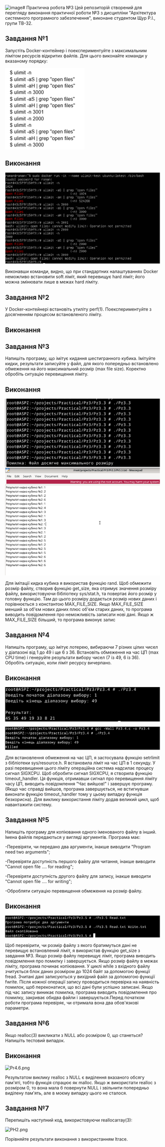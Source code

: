 ![image](https://github.com/user-attachments/assets/7538f7bf-b78a-47e1-bae6-7e9e7c94f25d)# Практична робота №3
Цей репозиторій cтворений для перегляду виконання практичної роботи №3 з дисципліни "Архітектура системного програмного забезпечення", виконане студентом Щур Р.І., групи ТВ-32.

## Завдання №1
Запустіть Docker-контейнер і поекспериментуйте з максимальним лімітом ресурсів відкритих файлів. Для цього виконайте команди у вказаному порядку:

![PrH3.1.png](PrH3.1.png)
## Виконання
![Pr3.1.png](Pr3.1.png)

Виконавши команди, видно, що при стандартних налаштуваннях Docker неможливо встановити soft ліміт, який перевищує hard ліміт; його можна змінювати лише в межах hard ліміту.

## Завдання №2
У Docker-контейнері встановіть утиліту perf(1). Поекспериментуйте з досягненням процесом встановленого ліміту.

## Виконання

## Завдання №3
Напишіть програму, що імітує кидання шестигранного кубика. Імітуйте кидки, результати записуйте у файл, для якого попередньо встановлено обмеження на його максимальний розмір (max file size). Коректно обробіть ситуацію перевищення ліміту.

## Виконання
![Pr3.3.png](Pr3.3.png)
![Pr3.3Res.png](Pr3.3Res.png)

Для імітації кидка кубика я використав функцію rand. Щоб обмежити розмір файлу, створив функцію get_size, яка отримує значення розміру файлу, використовуючи бібліотеку sys/stat.h, та повертає його розмір у головну функцію. Там до цього розміру додається розмір нових даних і порівнюється з константою MAX_FILE_SIZE. Якщо MAX_FILE_SIZE менший за об'єм нових даних плюс об'єм старих даних, то програма виводить повідомлення про неможливість записати нові дані. Якщо ж MAX_FILE_SIZE  більший, то програма виконує запис
## Завдання №4
Напишіть програму, що імітує лотерею, вибираючи 7 різних цілих чисел у діапазоні від 1 до 49 і ще 6 з 36. Встановіть обмеження на час ЦП (max CPU time) і генеруйте результати вибору чисел (7 із 49, 6 із 36). Обробіть ситуацію, коли ліміт ресурсу вичерпано.

## Виконання
![Pr3.41.png](Pr3.41.png)

![Pr3.42.png](Pr3.42.png)

Для встановлення обмеження на час ЦП, я застосувала функцію setrlimit з бібліотеки sys/resource.h. Я встановила ліміт на час ЦП в 1 секунду. У разі перевищення цього ліміту операційна система надсилає процесу сигнал SIGXCPU.
Щоб обробити сигнал SIGXCPU, я створила функцію timeout_handler. Ця функція, отримавши сигнал про перевищення ліміту часу ЦП, виводить повідомлення "Час вийшов!" і завершує програму. (Якщо час справді вийшов, програма завершується, не встигнувши виконати функцію timeout_handler тому у цьому випадку функція безкорисна). Для виклику використання ліміту додав великий цикл, щоб навантажити систему.
## Завдання №5
Напишіть програму для копіювання одного іменованого файлу в інший. Імена файлів передаються у вигляді аргументів.
Програма має:

-Перевіряти, чи передано два аргументи, інакше виводити "Program need two arguments";

-Перевіряти доступність першого файлу для читання, інакше виводити "Cannot open file .... for reading";

-Перевіряти доступність другого файлу для запису, інакше виводити "Cannot open file .... for writing";

-Обробляти ситуацію перевищення обмеження на розмір файлу.


## Виконання
![Pr3.5.png](Pr3.5.png)

Щоб перевірити, чи розмір файлу з якого братимуться дані не перевищує встановлений ліміт, я використав функцію get_size з завдання №3. Якщо розмір файлу перевищує ліміт, програма виводить повідомлення про помилку і завершується.
Якщо розмір файлу в межах ліміту, програма починає копіювання. У циклі while з вхідного файлу зчитується блок даних розміром до 1024 байт за допомогою функції fread. Зчитані дані записуються у вихідний файл за допомогою функції fwrite. Після кожної операції запису проводиться перевірка на наявність помилок, щоб переконатися, що всі дані були успішно записані. Якщо під час запису виникає помилка, програма виводить повідомлення про помилку, закриває обидва файли і завершується.Перед початком роботи програма перевіряє, чи отримала вона два обов'язкові параметри.
## Завдання №6
Якщо realloc(3) викликати з NULL або розміром 0, що станеться? Напишіть тестовий випадок.

## Виконання
![Pr4.6.png](Pr4.6.png)

Результатом виклику realloc з NULL є виділення вказаного обсягу пам'яті, тобто функція спрацює як malloc. Якщо ж використати realloc з розміром 0, то вона мала б повернути NULL і звільнити попередньо виділену пам'ять, але в моєму випадку цього не сталося.
## Завдання №7
Перепишіть наступний код, використовуючи reallocarray(3):

![PH2.png](PH2.png)

Порівняйте результати виконання з використанням ltrace.
